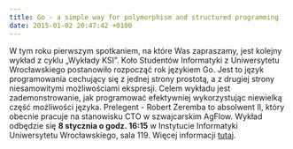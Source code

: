 ```yaml
---
title: Go - a simple way for polymorphism and structured programming
date: 2015-01-02 20:47:42 +0100
---
```

W tym roku pierwszym spotkaniem, na które Was zapraszamy, jest kolejny wykład z cyklu „Wykłady KSI”. Koło Studentów Informatyki z Uniwersytetu Wrocławskiego postanowiło rozpocząć rok językiem Go. Jest to język programowania cechujący się z jednej strony prostotą, a z drugiej strony niesamowitymi możliwościami ekspresji. Celem wykładu jest zademonstrowanie, jak programować efektywniej wykorzystując niewielką część możliwości języka. Prelegent - Robert Zeremba to absolwent II, który obecnie pracuje na stanowisku CTO w szwajcarskim AgFlow. Wykład odbędzie się **8 stycznia o godz. 16:15** w Instytucie Informatyki Uniwersytetu Wrocławskiego, sala 119. Więcej informacji [tutaj](http://ksi.ii.uni.wroc.pl/wydarzenia/2015/01/02/Wyklad-Roberta-Zaremby.html).

